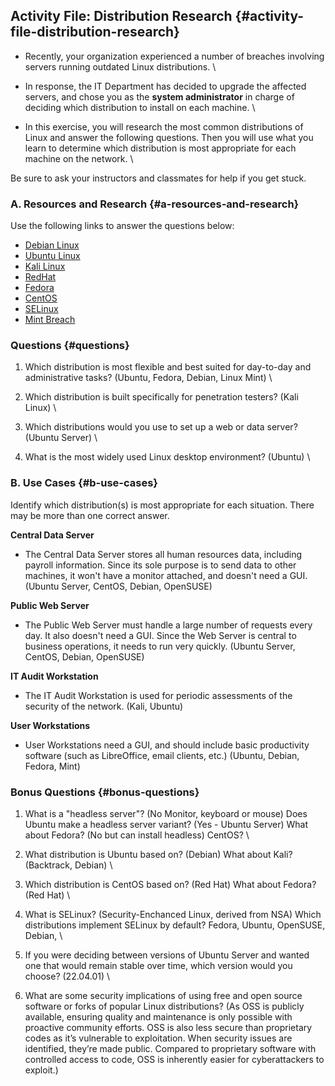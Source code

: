 ## **Activity File: Distribution Research** {#activity-file-distribution-research}



* Recently, your organization experienced a number of breaches involving servers running outdated Linux distributions. \

* In response, the IT Department has decided to upgrade the affected servers, and chose you as the **system administrator** in charge of deciding which distribution to install on each machine. \

* In this exercise, you will research the most common distributions of Linux and answer the following questions. Then you will use what you learn to determine which distribution is most appropriate for each machine on the network. \


Be sure to ask your instructors and classmates for help if you get stuck.


### **A. Resources and Research** {#a-resources-and-research}

Use the following links to answer the questions below:



* [Debian Linux](https://www.debian.org/intro/about)
* [Ubuntu Linux](https://www.ubuntu.com/download)
* [Kali Linux](https://www.kali.org/about-us/)
* [RedHat](https://www.redhat.com/en/technologies)
* [Fedora](https://getfedora.org/)
* [CentOS](https://www.centos.org/about/)
* [SELinux](https://selinuxproject.org/page/Main_Page)
* [Mint Breach](https://www.techrepublic.com/article/why-the-linux-mint-hack-is-an-indicator-of-a-larger-problem/)


### **Questions** {#questions}



1. Which distribution is most flexible and best suited for day-to-day and administrative tasks? (Ubuntu, Fedora, Debian, Linux Mint) \

2. Which distribution is built specifically for penetration testers? (Kali Linux) \

3. Which distributions would you use to set up a web or data server? (Ubuntu Server) \

4. What is the most widely used Linux desktop environment? (Ubuntu) \



### **B. Use Cases** {#b-use-cases}

Identify which distribution(s) is most appropriate for each situation. There may be more than one correct answer.

**Central Data Server**



* The Central Data Server stores all human resources data, including payroll information. Since its sole purpose is to send data to other machines, it won't have a monitor attached, and doesn't need a GUI. (Ubuntu Server, CentOS, Debian, OpenSUSE)

**Public Web Server**



* The Public Web Server must handle a large number of requests every day. It also doesn't need a GUI. Since the Web Server is central to business operations, it needs to run very quickly. (Ubuntu Server, CentOS, Debian, OpenSUSE)

**IT Audit Workstation**



* The IT Audit Workstation is used for periodic assessments of the security of the network. (Kali, Ubuntu)

**User Workstations**



* User Workstations need a GUI, and should include basic productivity software (such as LibreOffice, email clients, etc.) (Ubuntu, Debian, Fedora, Mint)


### **Bonus Questions** {#bonus-questions}



1. What is a "headless server"? (No Monitor, keyboard or mouse) Does Ubuntu make a headless server variant? (Yes - Ubuntu Server) What about Fedora? (No but can install headless) CentOS? \

2. What distribution is Ubuntu based on? (Debian) What about Kali? (Backtrack, Debian) \

3. Which distribution is CentOS based on? (Red Hat) What about Fedora? (Red Hat) \

4. What is SELinux? (Security-Enchanced Linux, derived from NSA) Which distributions implement SELinux by default? Fedora, Ubuntu, OpenSUSE, Debian, \

5. If you were deciding between versions of Ubuntu Server and wanted one that would remain stable over time, which version would you choose? (22.04.01) \

6. What are some security implications of using free and open source software or forks of popular Linux distributions? (As OSS is publicly available, ensuring quality and maintenance is only possible with proactive community efforts. OSS is also less secure than proprietary codes as it’s vulnerable to exploitation. When security issues are identified, they’re made public. Compared to proprietary software with controlled access to code, OSS is inherently easier for cyberattackers to exploit.)
